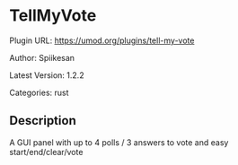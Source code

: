 # TellMyVote

Plugin URL: https://umod.org/plugins/tell-my-vote

Author: Spiikesan

Latest Version: 1.2.2

Categories: rust

## Description

A GUI panel with up to 4 polls / 3 answers to vote and easy start/end/clear/vote
